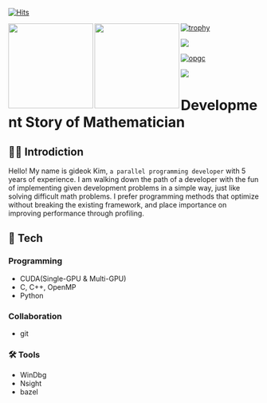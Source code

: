 [![Hits](https://hits.seeyoufarm.com/api/count/incr/badge.svg?url=https%3A%2F%2Fgithub.com%2FGiDeokKim&count_bg=%2379C83D&title_bg=%23555555&icon=&icon_color=%23E7E7E7&title=hits&edge_flat=false)](https://hits.seeyoufarm.com)

<div><img align="left" height="170px" src="https://github-readme-stats.vercel.app/api?username=gideokKim&exclude_repo=GideokKim.github.io&show_icons=true&theme=radical&hide=Jupyter%20Notebook,HTML" /><img align="left" height="170px" src="https://github-readme-stats.vercel.app/api/top-langs/?username=gideokKim&theme=radical&layout=compact&exclude_repo=GideokKim.github.io&show_icons=true&hide=Jupyter%20Notebook,HTML,SCSS,javascript" /></div>

[![trophy](https://github-profile-trophy.vercel.app/?username=gideokKim&theme=radical&row=2&column=5)](https://github.com/ryo-ma/github-profile-trophy)

<a href="s">
  <img src="http://mazassumnida.wtf/api/v2/generate_badge?boj=potatooftaebaek" />
</a>

[![opgc](https://api.opgc.me/githubs/users/gideokKim/tag/?theme=dracula)](https://opgc.me/#/users/gideokKim)

<a href="https://www.buymeacoffee.com/gideokkim"><img src="https://img.buymeacoffee.com/button-api/?text=Buy me a coffee&emoji=&slug=gideokkim&button_colour=FFDD00&font_colour=000000&font_family=Cookie&outline_colour=000000&coffee_colour=ffffff" /></a>

# Development Story of Mathematician

## 👨‍💻 Introdiction

Hello! My name is gideok Kim, `a parallel programming developer` with 5 years of experience.
I am walking down the path of a developer with the fun of implementing given development problems in a simple way, just like solving difficult math problems.
I prefer programming methods that optimize without breaking the existing framework, and place importance on improving performance through profiling.

## 📖 Tech

### Programming
- CUDA(Single-GPU & Multi-GPU)
- C, C++, OpenMP
- Python

### Collaboration

- git

### 🛠️ Tools

- WinDbg
- Nsight
- bazel

